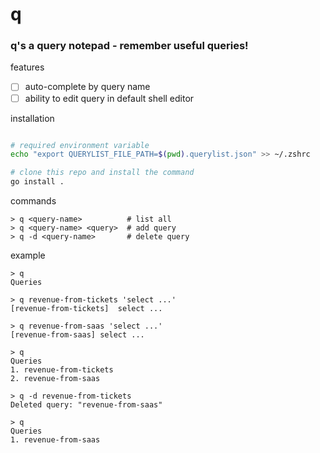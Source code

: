 # q
### q's a query notepad - remember useful queries!

features
- [ ] auto-complete by query name
- [ ] ability to edit query in default shell editor

installation
```zsh

# required environment variable
echo "export QUERYLIST_FILE_PATH=$(pwd).querylist.json" >> ~/.zshrc

# clone this repo and install the command
go install .
```

commands
```
> q <query-name>          # list all
> q <query-name> <query>  # add query
> q -d <query-name>       # delete query
```

example
```
> q
Queries

> q revenue-from-tickets 'select ...'
[revenue-from-tickets]	select ...

> q revenue-from-saas 'select ...'
[revenue-from-saas]	select ...

> q
Queries
1. revenue-from-tickets
2. revenue-from-saas

> q -d revenue-from-tickets
Deleted query: "revenue-from-saas"

> q
Queries
1. revenue-from-saas
```
